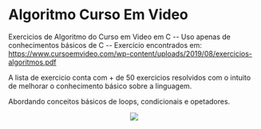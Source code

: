 # Algoritmo Curso Em Video
Exercicios de Algoritmo do Curso em Video em C
-- Uso apenas de conhecimentos básicos de C
-- Exercício encontrados em: https://www.cursoemvideo.com/wp-content/uploads/2019/08/exercicios-algoritmos.pdf

A lista de exercicio conta com + de 50 exercicios resolvidos com o intuito de melhorar o conhecimento básico sobre a linguagem.

Abordando conceitos básicos de loops, condicionais e opetadores.

<div align="center"> <image src="https://github.com/GabrielFelipeS/Algoritmo-Curso-Em-Video/assets/108304564/8b515a33-5125-407e-91bf-27765e2410d8"></div>
